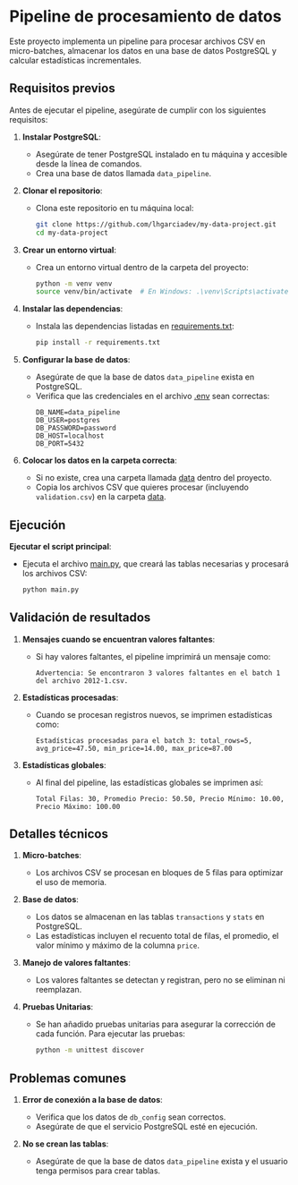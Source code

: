 # **Pipeline de procesamiento de datos**

Este proyecto implementa un pipeline para procesar archivos CSV en micro-batches, almacenar los datos en una base de datos PostgreSQL y calcular estadísticas incrementales.

## **Requisitos previos**

Antes de ejecutar el pipeline, asegúrate de cumplir con los siguientes requisitos:

1. **Instalar PostgreSQL**:
   - Asegúrate de tener PostgreSQL instalado en tu máquina y accesible desde la línea de comandos.
   - Crea una base de datos llamada `data_pipeline`.

2. **Clonar el repositorio**:
   - Clona este repositorio en tu máquina local:
     ```bash
     git clone https://github.com/lhgarciadev/my-data-project.git
     cd my-data-project
     ```

3. **Crear un entorno virtual**:
   - Crea un entorno virtual dentro de la carpeta del proyecto:
     ```bash
     python -m venv venv
     source venv/bin/activate  # En Windows: .\venv\Scripts\activate
     ```

4. **Instalar las dependencias**:
   - Instala las dependencias listadas en [requirements.txt](http://_vscodecontentref_/0):
     ```bash
     pip install -r requirements.txt
     ```

5. **Configurar la base de datos**:
   - Asegúrate de que la base de datos `data_pipeline` exista en PostgreSQL.
   - Verifica que las credenciales en el archivo [.env](http://_vscodecontentref_/1) sean correctas:
     ```env
     DB_NAME=data_pipeline
     DB_USER=postgres
     DB_PASSWORD=password
     DB_HOST=localhost
     DB_PORT=5432
     ```

6. **Colocar los datos en la carpeta correcta**:
   - Si no existe, crea una carpeta llamada [data](http://_vscodecontentref_/2) dentro del proyecto.
   - Copia los archivos CSV que quieres procesar (incluyendo `validation.csv`) en la carpeta [data](http://_vscodecontentref_/3).

## **Ejecución**

**Ejecutar el script principal**:
   - Ejecuta el archivo [main.py](http://_vscodecontentref_/4), que creará las tablas necesarias y procesará los archivos CSV:
     ```bash
     python main.py
     ```

## **Validación de resultados**

1. **Mensajes cuando se encuentran valores faltantes**:
   - Si hay valores faltantes, el pipeline imprimirá un mensaje como:
     ```plaintext
     Advertencia: Se encontraron 3 valores faltantes en el batch 1 del archivo 2012-1.csv.
     ```

2. **Estadísticas procesadas**:
   - Cuando se procesan registros nuevos, se imprimen estadísticas como:
     ```plaintext
     Estadísticas procesadas para el batch 3: total_rows=5, avg_price=47.50, min_price=14.00, max_price=87.00
     ```

3. **Estadísticas globales**:
   - Al final del pipeline, las estadísticas globales se imprimen así:
     ```plaintext
     Total Filas: 30, Promedio Precio: 50.50, Precio Mínimo: 10.00, Precio Máximo: 100.00
     ```

## **Detalles técnicos**

1. **Micro-batches**:
   - Los archivos CSV se procesan en bloques de 5 filas para optimizar el uso de memoria.

2. **Base de datos**:
   - Los datos se almacenan en las tablas `transactions` y `stats` en PostgreSQL.
   - Las estadísticas incluyen el recuento total de filas, el promedio, el valor mínimo y máximo de la columna `price`.

3. **Manejo de valores faltantes**:
   - Los valores faltantes se detectan y registran, pero no se eliminan ni reemplazan.

4. **Pruebas Unitarias**:
   - Se han añadido pruebas unitarias para asegurar la corrección de cada función. Para ejecutar las pruebas:
     ```bash
     python -m unittest discover
     ```

## **Problemas comunes**

1. **Error de conexión a la base de datos**:
   - Verifica que los datos de `db_config` sean correctos.
   - Asegúrate de que el servicio PostgreSQL esté en ejecución.

2. **No se crean las tablas**:
   - Asegúrate de que la base de datos `data_pipeline` exista y el usuario tenga permisos para crear tablas.
